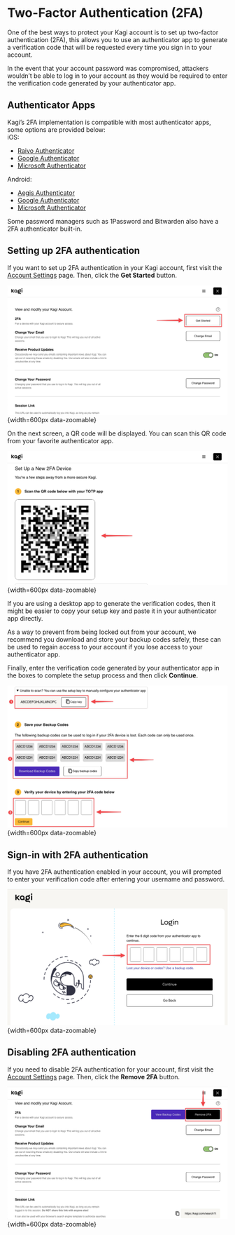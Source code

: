 # Two-Factor Authentication (2FA)

One of the best ways to protect your Kagi account is to set up two-factor authentication (2FA), this allows you to use an authenticator app to generate a verification code that will be requested every time you sign in to your account.

In the event that your account password was compromised, attackers wouldn’t be able to log in to your account as they would be required to enter the verification code generated by your authenticator app.

## Authenticator Apps

Kagi’s 2FA implementation is compatible with most authenticator apps, some options are provided below:  
iOS:
- [Raivo Authenticator](https://apps.apple.com/us/app/raivo-authenticator/id1459042137)  
- [Google Authenticator](https://apps.apple.com/us/app/google-authenticator/id388497605)  
- [Microsoft Authenticator](https://apps.apple.com/us/app/microsoft-authenticator/id983156458)  

Android:
- [Aegis Authenticator](https://play.google.com/store/apps/details?id=com.beemdevelopment.aegis&hl=en&gl=US)
- [Google Authenticator](https://play.google.com/store/apps/details?id=com.google.android.apps.authenticator2&hl=en&gl=US)
- [Microsoft Authenticator](https://play.google.com/store/apps/details?id=com.azure.authenticator&hl=en&gl=US)

Some password managers such as 1Password and Bitwarden also have a 2FA authenticator built-in.

## Setting up 2FA authentication

If you want to set up 2FA authentication in your Kagi account, first visit the [Account Settings](https://kagi.com/settings?p=user_details) page. Then, click the **Get Started** button.

![2FA authentication - Get Started](./media/2fa_auth_get_started.png){width=600px data-zoomable}

On the next screen, a QR code will be displayed. You can scan this QR code from your favorite authenticator app.

![2FA authentication - QR code](./media/2fa_auth_qr_code.png){width=600px data-zoomable}

If you are using a desktop app to generate the verification codes, then it might be easier to copy your setup key and paste it in your authenticator app directly.

As a way to prevent from being locked out from your account, we recommend you download and store your backup codes safely, these can be used to regain access to your account if you lose access to your authenticator app.

Finally, enter the verification code generated by your authenticator app in the boxes to complete the setup process and then click **Continue**.

![2FA authentication - Finish setup](./media/2fa_auth_finish_setup.png){width=600px data-zoomable}

## Sign-in with 2FA authentication

If you have 2FA authentication enabled in your account, you will prompted to enter your verification code after entering your username and password.

![2FA authentication - Login](./media/2fa_auth_login.png){width=600px data-zoomable}

## Disabling 2FA authentication

If you need to disable 2FA authentication for your account, first visit the [Account Settings](https://kagi.com/settings?p=user_details) page. Then, click the **Remove 2FA** button.

![2FA authentication - Login](./media/2fa_auth_remove_2fa.png){width=600px data-zoomable}
